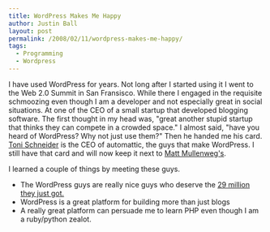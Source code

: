 ```yaml
---
title: WordPress Makes Me Happy
author: Justin Ball
layout: post
permalink: /2008/02/11/wordpress-makes-me-happy/
tags:
  - Programming
  - Wordpress
---
```


I have used WordPress for years. Not long after I started using it I went to the Web 2.0 Summit in San Fransisco. While there I engaged in the requisite schmoozing even though I am a developer and not especially great in social situations. At one of the CEO of a small startup that developed blogging software. The first thought in my head was, "great another stupid startup that thinks they can compete in a crowded space." I almost said, "have you heard of WordPress? Why not just use them?" Then he handed me his card. [Toni Schneider][1] is the CEO of automattic, the guys that make WordPress. I still have that card and will now keep it next to [Matt Mullenweg's][2].

 [1]: http://toni.schneidersf.com/
 [2]: http://ma.tt/

I learned a couple of things by meeting these guys.

*   The WordPress guys are really nice guys who deserve the [29 million they just got.][3]
*   WordPress is a great platform for building more than just blogs
*   A really great platform can persuade me to learn PHP even though I am a ruby/python zealot.

 [3]: http://mashable.com/2008/01/22/automattic-funded/
